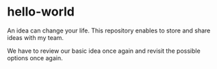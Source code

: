 # hello-world
An idea can change your life. This repository enables to store and share ideas with my team.

We have to review our basic idea once again and revisit the possible options once again.
